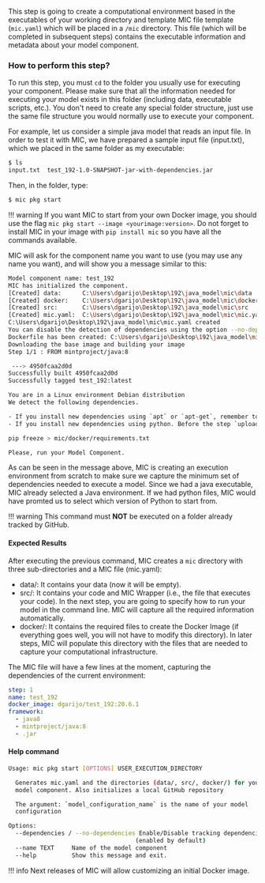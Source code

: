 This step is going to create a computational environment based in the executables of your working directory and template MIC file template (`mic.yaml`) which will be placed in a  `/mic` directory.  This file (which will be completed in subsequent steps) contains the executable information and metadata  about your model component.

### How to perform this step?

To run this step, you must `cd` to the folder you usually use for executing your component. Please make sure that all the information needed for executing your model exists in this folder (including data, executable scripts, etc.). You don't need to create any special folder structure, just use the same file structure you would normally use to execute your component.

For example, let us consider a simple java model that reads an input file. In order to test it with MIC, we have  prepared a sample input file (input.txt), which we placed in the same folder as my executable:
```bash
$ ls
input.txt  test_192-1.0-SNAPSHOT-jar-with-dependencies.jar
```

Then, in the folder, type:

```bash
$ mic pkg start
```
!!! warning
    If you want MIC to start from your own Docker image, you should use the flag `mic pkg start --image <yourimage:version>`. Do not forget to install MIC in your image with `pip install mic` so you have all the commands available.

MIC will ask for the component name you want to use (you may use any name you want), and will show you a message similar to this:

```bash
Model component name: test_192
MIC has initialized the component.
[Created] data:      C:\Users\dgarijo\Desktop\192\java_model\mic\data
[Created] docker:    C:\Users\dgarijo\Desktop\192\java_model\mic\docker
[Created] src:       C:\Users\dgarijo\Desktop\192\java_model\mic\src
[Created] mic.yaml:  C:\Users\dgarijo\Desktop\192\java_model\mic\mic.yaml
C:\Users\dgarijo\Desktop\192\java_model\mic\mic.yaml created
You can disable the detection of dependencies using the option --no-dependencies
Dockerfile has been created: C:\Users\dgarijo\Desktop\192\java_model\mic\docker\Dockerfile
Downloading the base image and building your image
Step 1/1 : FROM mintproject/java:8

 ---> 4950fcaa2d0d
Successfully built 4950fcaa2d0d
Successfully tagged test_192:latest

You are in a Linux environment Debian distribution
We detect the following dependencies.

- If you install new dependencies using `apt` or `apt-get`, remember to add them in Dockerfile mic\docker\Dockerfile
- If you install new dependencies using python. Before the step `upload` run

pip freeze > mic/docker/requirements.txt

Please, run your Model Component.
```
As can be seen in the message above, MIC is creating an execution environment from scratch to make sure we capture the minimum set of dependencies needed to execute a model. Since we had a java executable, MIC already selected a Java environment. If we had python files, MIC would have promted us to select which version of Python to start from.

!!! warning
    This command must **NOT** be executed on a folder already tracked by GitHub.


#### Expected Results

After executing the previous command, MIC creates a `mic` directory with three sub-directories and a MIC file (mic.yaml):

- data/: It contains your data (now it will be empty). 
- src/: It contains your code and MIC Wrapper (i.e., the  file that executes your code). In the next step, you are going to specify how to run your model in the command line. MIC will capture all the required information automatically.
- docker/: It contains the required files to create the Docker Image (if everything goes well, you will not have to modify this directory). In later steps, MIC will populate this directory with the files that are needed to capture your computational infrastructure. 

The MIC file will have a few lines at the moment, capturing the dependencies of the current environment:

```yaml
step: 1
name: test_192
docker_image: dgarijo/test_192:20.6.1
framework: 
  - java8
  - mintproject/java:8
  - .jar
```


#### Help command

```bash
Usage: mic pkg start [OPTIONS] USER_EXECUTION_DIRECTORY

  Generates mic.yaml and the directories (data/, src/, docker/) for your
  model component. Also initializes a local GitHub repository

  The argument: `model_configuration_name` is the name of your model
  configuration

Options:
  --dependencies / --no-dependencies Enable/Disable tracking dependencies   
                                    (enabled by default)
  --name TEXT     Name of the model component
  --help          Show this message and exit.
```

!!! info
    Next releases of MIC will allow customizing an initial Docker image.

